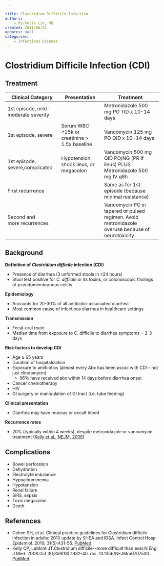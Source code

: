 ```yaml
---

title: Clostridium Difficile Infection
authors:
    - Michelle Lin, MD
created: 2011/06/24
updates: null
categories:
    - Infectious Disease
---
```


# Clostridium Difficile Infection (CDI)

## Treatment

| Clinical Category                   | Presentation                                 | Treatment                                                                                                                                             |
| ----------------------------------- | -------------------------------------------- | ----------------------------------------------------------------------------------------------------------------------------------------------------- |
| 1st episode, mild-moderate severity |                                              | <span class="drug">Metronidazole</span> 500 mg PO TID x 10-14 days                                                                                    |
| 1st episode, severe                 | Serum WBC ≥15k or creatinine > 1.5x baseline | <span class="drug">Vancomycin</span> 125 mg PO QID x 10-14 days                                                                                       |
| 1st episode, severe,complicated     | Hypotension, shock ileus, or megacolon       | <span class="drug">Vancomycin</span> 500 mg QID PO/NG (PR if ileus) PLUS <span class="drug">Metronidazole</span> 500 mg IV q8h</span>                 |
| First recurrence                    |                                              | Same as for 1st episode (because minimal resistance)                                                                                                  |
| Second and more recurrences         |                                              | <span class="drug">Vancomycin</span> PO in tapered or pulsed regimen. Avoid <span class="drug">metronidazole</span> overuse because of neurotoxicity. |

## Background

**Definition of _Clostridium difficile_ infection (CDI)**

- Presence of diarrhea (3 unformed stools in ≤24 hours)
- Stool test positive for _C. difficile_ or its toxins, or colonoscopic findings of pseudomembranous colitis

**Epidemiology**

- Accounts for 20-30% of all antibiotic-associated diarrhea
- Most common cause of infectious diarrhea in healthcare settings

**Transmission**

- Fecal-oral route
- Median time from exposure to C. difficile to diarrhea symptoms = 2-3 days

**Risk factors to develop CDI**

- Age ≥ 65 years
- Duration of hospitalization
- Exposure to antibiotics (almost every Abx has been assoc with CDI – not just <span class="drug">clindamycin</span>)
  - 96% have received abx within 14 days before diarrhea onset 
- Cancer chemotherapy
- HIV
- GI surgery or manipulation of GI tract (i.e. tube feeding)

**Clinical presentation**

- Diarrhea may have mucous or occult blood

**Recurrence rates**

- 20% (typically within 4 weeks), despite <span class="drug">metronidazole</span> or <span class="drug">vancomycin</span> treatment ([Kelly et al., NEJM, 2008](https://www.ncbi.nlm.nih.gov/pubmed/?term=18971494))

## Complications

- Bowel perforation
- Dehydration
- Electrolyte imbalance 
- Hypoalbuminemia
- Hypotension
- Renal failure
- SIRS, sepsis
- Toxic megacolon
- Death

## References

- Cohen SH, et al. Clinical practice guidelines for Clostridium difficile infection in adults: 2010 update by SHEA and IDSA. Infect Control Hosp Epidemiol. 2010; 31(5):431-55. [PubMed](https://www.ncbi.nlm.nih.gov/pubmed/?term=20307191)
- Kelly CP, LaMont JT.Clostridium difficile--more difficult than ever.N Engl J Med. 2008 Oct 30;359(18):1932-40. doi: 10.1056/NEJMra0707500. [PubMed](https://www.ncbi.nlm.nih.gov/pubmed/?term=18971494)
